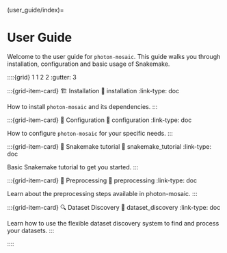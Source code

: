 (user_guide/index)=
# User Guide

Welcome to the user guide for `photon-mosaic`.
This guide walks you through installation, configuration and basic usage of Snakemake.

::::{grid} 1 1 2 2
:gutter: 3

:::{grid-item-card} 🏗️ Installation
:link: installation
:link-type: doc

How to install `photon-mosaic` and its dependencies.
:::

:::{grid-item-card} 📁 Configuration
:link: configuration
:link-type: doc

How to configure `photon-mosaic` for your specific needs.
:::

:::{grid-item-card} 📁 Snakemake tutorial
:link: snakemake_tutorial
:link-type: doc

Basic Snakemake tutorial to get you started.
:::

:::{grid-item-card} 🔄 Preprocessing
:link: preprocessing
:link-type: doc

Learn about the preprocessing steps available in photon-mosaic.
:::

:::{grid-item-card} 🔍 Dataset Discovery
:link: dataset_discovery
:link-type: doc

Learn how to use the flexible dataset discovery system to find and process your datasets.
:::

::::

